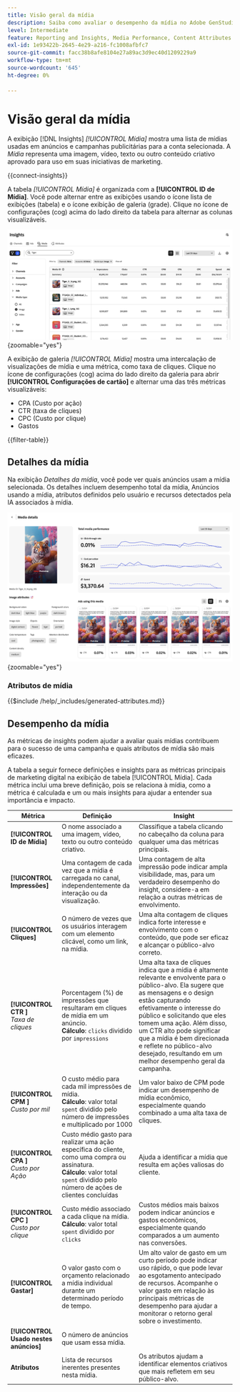 ```yaml
---
title: Visão geral da mídia
description: Saiba como avaliar o desempenho da mídia no Adobe GenStudio for Performance Marketing.
level: Intermediate
feature: Reporting and Insights, Media Performance, Content Attributes
exl-id: 1e93422b-2645-4e29-a216-fc1008afbfc7
source-git-commit: facc38b8afe8104e27a89ac3d9ec40d1209229a9
workflow-type: tm+mt
source-wordcount: '645'
ht-degree: 0%

---
```


# Visão geral da mídia

A exibição [!DNL Insights] _[!UICONTROL Mídia]_ mostra uma lista de mídias usadas em anúncios e campanhas publicitárias para a conta selecionada. A _Mídia_ representa uma imagem, vídeo, texto ou outro conteúdo criativo aprovado para uso em suas iniciativas de marketing.

{{connect-insights}}

A tabela _[!UICONTROL Mídia]_ é organizada com a **[!UICONTROL ID de Mídia]**. Você pode alternar entre as exibições usando o ícone lista de exibições (tabela) e o ícone exibição de galeria (grade). Clique no ícone de configurações (cog) acima do lado direito da tabela para alternar as colunas visualizáveis.

![Filtro de mídia e tabela](/help/assets/insights-media-filter.png){zoomable="yes"}

A exibição de galeria _[!UICONTROL Mídia]_ mostra uma intercalação de visualizações de mídia e uma métrica, como taxa de cliques. Clique no ícone de configurações (cog) acima do lado direito da galeria para abrir **[!UICONTROL Configurações de cartão]** e alternar uma das três métricas visualizáveis:

- CPA (Custo por ação)
- CTR (taxa de cliques)
- CPC (Custo por clique)
- Gastos

{{filter-table}}

## Detalhes da mídia

Na exibição _Detalhes da mídia_, você pode ver quais anúncios usam a mídia selecionada. Os detalhes incluem desempenho total da mídia, Anúncios usando a mídia, atributos definidos pelo usuário e recursos detectados pela IA associados à mídia.

![Detalhes da mídia](/help/assets/insights-media-details.png){zoomable="yes"}

### Atributos de mídia

{{$include /help/_includes/generated-attributes.md}}

## Desempenho da mídia

As métricas de insights podem ajudar a avaliar quais mídias contribuem para o sucesso de uma campanha e quais atributos de mídia são mais eficazes.

A tabela a seguir fornece definições e insights para as métricas principais de marketing digital na exibição de tabela [!UICONTROL Mídia]. Cada métrica inclui uma breve definição, pois se relaciona à mídia, como a métrica é calculada e um ou mais insights para ajudar a entender sua importância e impacto.

| Métrica | Definição | Insight |
| ---------------------- | ----------------------------- | -------------------------------- |
| **[!UICONTROL ID de Mídia]** | O nome associado a uma imagem, vídeo, texto ou outro conteúdo criativo. | Classifique a tabela clicando no cabeçalho da coluna para qualquer uma das métricas principais. |
| **[!UICONTROL Impressões]** | Uma contagem de cada vez que a mídia é carregada no canal, independentemente da interação ou da visualização. | Uma contagem de alta impressão pode indicar ampla visibilidade, mas, para um verdadeiro desempenho do insight, considere-a em relação a outras métricas de envolvimento. |
| **[!UICONTROL Cliques]** | O número de vezes que os usuários interagem com um elemento clicável, como um link, na mídia. | Uma alta contagem de cliques indica forte interesse e envolvimento com o conteúdo, que pode ser eficaz e alcançar o público-alvo correto. |
| **[!UICONTROL CTR &#x200B;]**<br>_Taxa de cliques_ | Porcentagem (%) de impressões que resultaram em cliques de mídia em um anúncio.<br>**Cálculo**: `clicks` dividido por `impressions` | Uma alta taxa de cliques indica que a mídia é altamente relevante e envolvente para o público-alvo. Ela sugere que as mensagens e o design estão capturando efetivamente o interesse do público e solicitando que eles tomem uma ação. Além disso, um CTR alto pode significar que a mídia é bem direcionada e reflete no público-alvo desejado, resultando em um melhor desempenho geral da campanha. |
| **[!UICONTROL CPM &#x200B;]**<br>_Custo por mil_ | O custo médio para cada mil impressões de mídia.<br>**Cálculo**: valor total `spent` dividido pelo número de impressões e multiplicado por 1000 | Um valor baixo de CPM pode indicar um desempenho de mídia econômico, especialmente quando combinado a uma alta taxa de cliques. |
| **[!UICONTROL CPA &#x200B;]**<br>_Custo por Ação_ | Custo médio gasto para realizar uma ação específica do cliente, como uma compra ou assinatura.<br>**Cálculo**: valor total `spent` dividido pelo número de ações de clientes concluídas | Ajuda a identificar a mídia que resulta em ações valiosas do cliente. |
| **[!UICONTROL CPC &#x200B;]**<br>_Custo por clique_ | Custo médio associado a cada clique na mídia.<br>**Cálculo**: valor total `spent` dividido por `clicks` | Custos médios mais baixos podem indicar anúncios e gastos econômicos, especialmente quando comparados a um aumento nas conversões. |
| **[!UICONTROL Gastar]** | O valor gasto com o orçamento relacionado a mídia individual durante um determinado período de tempo. | Um alto valor de gasto em um curto período pode indicar uso rápido, o que pode levar ao esgotamento antecipado de recursos. Acompanhe o valor gasto em relação às principais métricas de desempenho para ajudar a monitorar o retorno geral sobre o investimento. |
| **[!UICONTROL Usado nestes anúncios]** | O número de anúncios que usam essa mídia. | |
| **Atributos** | Lista de recursos inerentes presentes nesta mídia. | Os atributos ajudam a identificar elementos criativos que mais refletem em seu público-alvo. |
